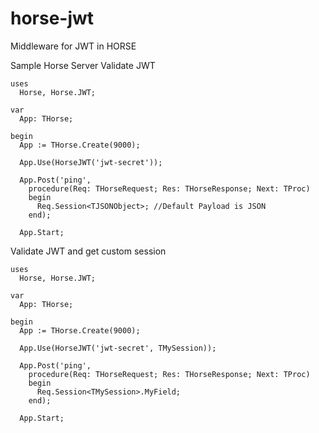 # horse-jwt
Middleware for JWT in HORSE

Sample Horse Server Validate JWT
```delphi
uses
  Horse, Horse.JWT;

var
  App: THorse;

begin
  App := THorse.Create(9000);

  App.Use(HorseJWT('jwt-secret')); 

  App.Post('ping',
    procedure(Req: THorseRequest; Res: THorseResponse; Next: TProc)
    begin
      Req.Session<TJSONObject>; //Default Payload is JSON
    end);

  App.Start;
```

Validate JWT and get custom session
```delphi
uses
  Horse, Horse.JWT;

var
  App: THorse;

begin
  App := THorse.Create(9000);

  App.Use(HorseJWT('jwt-secret', TMySession)); 

  App.Post('ping',
    procedure(Req: THorseRequest; Res: THorseResponse; Next: TProc)
    begin
      Req.Session<TMySession>.MyField;
    end);

  App.Start;
```